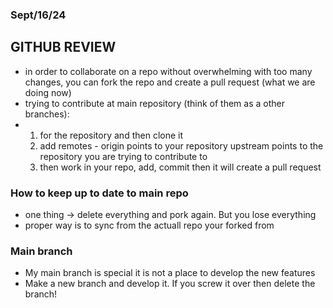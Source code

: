 ### Sept/16/24

## GITHUB REVIEW
- in order to collaborate on a repo without overwhelming with too many changes, you can fork the repo and create a pull request (what we are doing now)
- trying to contribute at main repository (think of them as a other branches):
- 1. for the repository and then clone it
  2. add remotes - origin points to your repository upstream points to the repository you are trying to contribute to
  3. then work in your repo, add, commit then it will create a pull request 

### How to keep up to date to main repo
- one thing -> delete everything and pork again. But you lose everything
- proper way is to sync from the actuall repo your forked from

### Main branch
- My main branch is special it is not a place to develop the new features
- Make a new branch and develop it. If you screw it over then delete the branch!
  
